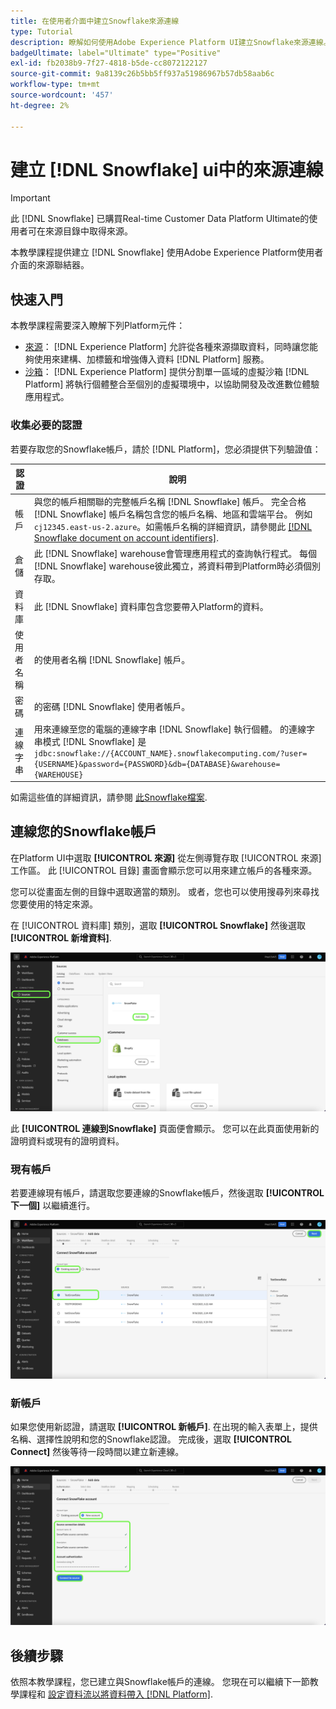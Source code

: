 ```yaml
---
title: 在使用者介面中建立Snowflake來源連線
type: Tutorial
description: 瞭解如何使用Adobe Experience Platform UI建立Snowflake來源連線。
badgeUltimate: label="Ultimate" type="Positive"
exl-id: fb2038b9-7f27-4818-b5de-cc8072122127
source-git-commit: 9a8139c26b5bb5ff937a51986967b57db58aab6c
workflow-type: tm+mt
source-wordcount: '457'
ht-degree: 2%

---
```


# 建立 [!DNL Snowflake] ui中的來源連線

>[!IMPORTANT]
>
>此 [!DNL Snowflake] 已購買Real-time Customer Data Platform Ultimate的使用者可在來源目錄中取得來源。

本教學課程提供建立 [!DNL Snowflake] 使用Adobe Experience Platform使用者介面的來源聯結器。

## 快速入門

本教學課程需要深入瞭解下列Platform元件：

* [來源](../../../../home.md)： [!DNL Experience Platform] 允許從各種來源擷取資料，同時讓您能夠使用來建構、加標籤和增強傳入資料 [!DNL Platform] 服務。
* [沙箱](../../../../../sandboxes/home.md)： [!DNL Experience Platform] 提供分割單一區域的虛擬沙箱 [!DNL Platform] 將執行個體整合至個別的虛擬環境中，以協助開發及改進數位體驗應用程式。

### 收集必要的認證

若要存取您的Snowflake帳戶，請於 [!DNL Platform]，您必須提供下列驗證值：

| 認證 | 說明 |
| ---------- | ----------- |
| 帳戶 | 與您的帳戶相關聯的完整帳戶名稱 [!DNL Snowflake] 帳戶。 完全合格 [!DNL Snowflake] 帳戶名稱包含您的帳戶名稱、地區和雲端平台。 例如 `cj12345.east-us-2.azure`。如需帳戶名稱的詳細資訊，請參閱此 [[!DNL Snowflake document on account identifiers]](https://docs.snowflake.com/en/user-guide/admin-account-identifier.html). |
| 倉儲 | 此 [!DNL Snowflake] warehouse會管理應用程式的查詢執行程式。 每個 [!DNL Snowflake] warehouse彼此獨立，將資料帶到Platform時必須個別存取。 |
| 資料庫 | 此 [!DNL Snowflake] 資料庫包含您要帶入Platform的資料。 |
| 使用者名稱 | 的使用者名稱 [!DNL Snowflake] 帳戶。 |
| 密碼 | 的密碼 [!DNL Snowflake] 使用者帳戶。 |
| 連線字串 | 用來連線至您的電腦的連線字串 [!DNL Snowflake] 執行個體。 的連線字串模式 [!DNL Snowflake] 是 `jdbc:snowflake://{ACCOUNT_NAME}.snowflakecomputing.com/?user={USERNAME}&password={PASSWORD}&db={DATABASE}&warehouse={WAREHOUSE}` |

如需這些值的詳細資訊，請參閱 [此Snowflake檔案](https://docs.snowflake.com/en/user-guide/key-pair-auth.html).

## 連線您的Snowflake帳戶

在Platform UI中選取 **[!UICONTROL 來源]** 從左側導覽存取 [!UICONTROL 來源] 工作區。 此 [!UICONTROL 目錄] 畫面會顯示您可以用來建立帳戶的各種來源。

您可以從畫面左側的目錄中選取適當的類別。 或者，您也可以使用搜尋列來尋找您要使用的特定來源。

在 [!UICONTROL 資料庫] 類別，選取 **[!UICONTROL Snowflake]** 然後選取 **[!UICONTROL 新增資料]**.

![](../../../../images/tutorials/create/snowflake/catalog.png)

此 **[!UICONTROL 連線到Snowflake]** 頁面便會顯示。 您可以在此頁面使用新的證明資料或現有的證明資料。

### 現有帳戶

若要連線現有帳戶，請選取您要連線的Snowflake帳戶，然後選取 **[!UICONTROL 下一個]** 以繼續進行。

![](../../../../images/tutorials/create/snowflake/existing.png)

### 新帳戶

如果您使用新認證，請選取 **[!UICONTROL 新帳戶]**. 在出現的輸入表單上，提供名稱、選擇性說明和您的Snowflake認證。 完成後，選取 **[!UICONTROL Connect]** 然後等待一段時間以建立新連線。

![](../../../../images/tutorials/create/snowflake/new.png)

## 後續步驟

依照本教學課程，您已建立與Snowflake帳戶的連線。 您現在可以繼續下一節教學課程和 [設定資料流以將資料帶入 [!DNL Platform]](../../dataflow/databases.md).
